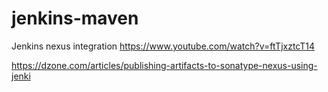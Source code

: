 # jenkins-maven
Jenkins nexus integration 
https://www.youtube.com/watch?v=ftTjxztcT14

https://dzone.com/articles/publishing-artifacts-to-sonatype-nexus-using-jenki
